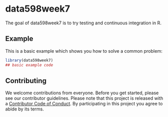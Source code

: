 # data598week7

<!-- badges: start -->
<!-- badges: end -->

The goal of data598week7 is to try testing and continuous integration in R.


## Example

This is a basic example which shows you how to solve a common problem:

``` r
library(data598week7)
## basic example code
```
## Contributing

We welcome contributions from everyone. Before you get started, please see our contributor guidelines. Please note that this project is released with a [Contributor Code of Conduct](./CODE_OF_CONDUCT.md). By participating in this project you agree to abide by its terms.
